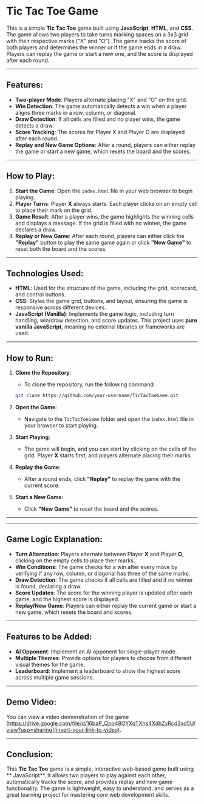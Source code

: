 # Tic Tac Toe Game

This is a simple **Tic Tac Toe** game built using **JavaScript**, **HTML**, and **CSS**. The game allows two players to take turns marking spaces on a 3x3 grid with their respective marks ("X" and "O"). The game tracks the score of both players and determines the winner or if the game ends in a draw. Players can replay the game or start a new one, and the score is displayed after each round.

---

## Features:
- **Two-player Mode**: Players alternate placing "X" and "O" on the grid.
- **Win Detection**: The game automatically detects a win when a player aligns three marks in a row, column, or diagonal.
- **Draw Detection**: If all cells are filled and no player wins, the game detects a draw.
- **Score Tracking**: The scores for Player X and Player O are displayed after each round.
- **Replay and New Game Options**: After a round, players can either replay the game or start a new game, which resets the board and the scores.
  
---

## How to Play:
1. **Start the Game**: Open the `index.html` file in your web browser to begin playing.
2. **Player Turns**: Player **X** always starts. Each player clicks on an empty cell to place their mark on the grid.
3. **Game Result**: After a player wins, the game highlights the winning cells and displays a message. If the grid is filled with no winner, the game declares a draw.
4. **Replay or New Game**: After each round, players can either click the **"Replay"** button to play the same game again or click **"New Game"** to reset both the board and the scores.

---

## Technologies Used:
- **HTML**: Used for the structure of the game, including the grid, scorecard, and control buttons.
- **CSS**: Styles the game grid, buttons, and layout, ensuring the game is responsive across different devices.
- **JavaScript (Vanilla)**: Implements the game logic, including turn handling, win/draw detection, and score updates. This project uses **pure vanilla JavaScript**, meaning no external libraries or frameworks are used.

---

## How to Run:
1. **Clone the Repository**:
    - To clone the repository, run the following command:
    ```bash
    git clone https://github.com/your-username/TicTacToeGame.git
    ```

2. **Open the Game**:
    - Navigate to the `TicTacToeGame` folder and open the `index.html` file in your browser to start playing.

3. **Start Playing**:
    - The game will begin, and you can start by clicking on the cells of the grid. Player **X** starts first, and players alternate placing their marks.

4. **Replay the Game**:
    - After a round ends, click **"Replay"** to replay the game with the current score.

5. **Start a New Game**:
    - Click **"New Game"** to reset the board and the scores.

---

---

## Game Logic Explanation:
- **Turn Alternation**: Players alternate between Player **X** and Player **O**, clicking on the empty cells to place their marks.
- **Win Conditions**: The game checks for a win after every move by verifying if any row, column, or diagonal has three of the same marks.
- **Draw Detection**: The game checks if all cells are filled and if no winner is found, declaring a draw.
- **Score Updates**: The score for the winning player is updated after each game, and the highest score is displayed.
- **Replay/New Game**: Players can either replay the current game or start a new game, which resets the board and scores.

---

## Features to be Added:
- **AI Opponent**: Implement an AI opponent for single-player mode.
- **Multiple Themes**: Provide options for players to choose from different visual themes for the game.
- **Leaderboard**: Implement a leaderboard to show the highest score across multiple game sessions.

---

## Demo Video:
You can view a video demonstration of the game [https://drive.google.com/file/d/16baP_Qpo48OYXqTXhs4XdhZxRcd3xd5U/view?usp=sharing](insert-your-link-to-video).

---

## Conclusion:
This **Tic Tac Toe** game is a simple, interactive web-based game built using ** JavaScript**. It allows two players to play against each other, automatically tracks the score, and provides replay and new game functionality. The game is lightweight, easy to understand, and serves as a great learning project for mastering core web development skills.





